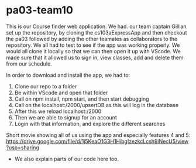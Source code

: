 # pa03-team10

This is our Course finder web application. We had. our team captain Gillian set up the repository, by cloning the cs103aExpressApp and then checkout the pa03 followed by adding the other teamates as collaborators to the repository. We all had to test to see if the app was working properly. We would all clone it locally so that we can then open it up with VScode. We made sure that it allowed us to sign in, view classes, add and delete them from our schedule. 

In order to download and install the app, we had to: 
1) Clone our repo to a folder
2) Be within VScode and open that folder 
3) Call on npm install, npm start, and then start debugging 
4) Call on the localhost:/2000/upsertDB as this will log in the database
5) After this we reload localhost:/2000 
6) Then we are able to signup for an account
7) Login with that information, and explore the different searches 

Short movie showing all of us using the app and especially features 4 and 5: https://drive.google.com/file/d/1j5KeaO1G3H1HibgIzezkcLcsh9iNecU5/view?usp=sharing
- We also explain parts of our code here too. 

